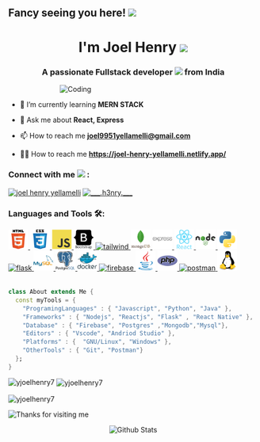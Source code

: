  ## Fancy seeing you here! <img src="https://emojis.slackmojis.com/emojis/images/1588315024/8823/hyperkitty.gif?1588315024" width="30" />
 <h1 align="center">I'm Joel Henry <img src="https://emojis.slackmojis.com/emojis/images/1531849430/4246/blob-sunglasses.gif?1531849430" width="30"/>   </h1> 
<h3 align="center">A passionate Fullstack developer <img src="https://media.giphy.com/media/WUlplcMpOCEmTGBtBW/giphy.gif" width="30">   from India</h3>

<img align="right" alt="Coding" width="400"
src="https://media3.giphy.com/media/qgQUggAC3Pfv687qPC/giphy.gif?cid=790b7611589ec9db9577882872f46c37b40c77ac2f7c19d8&rid=giphy.gif">

<p align="left"> <a href="https://twitter.com/" target="blank"><img src="https://img.shields.io/twitter/follow/?logo=twitter&style=for-the-badge" alt="" /></a> </p>

- 🌱 I’m currently learning **MERN STACK**

- 💬 Ask me about **React, Express**

- 📫 How to reach me **joel9951yellamelli@gmail.com**
  
- 👨‍💻 How to reach me **https://joel-henry-yellamelli.netlify.app/**

<h3 align="left">Connect with me <img src="https://emojis.slackmojis.com/emojis/images/1621024394/39092/cat-roll.gif?1621024394" width="28" /> :</h3>
<p align="left">
<a href="https://linkedin.com/in/joel henry yellamelli" target="blank"><img align="center" src="https://raw.githubusercontent.com/rahuldkjain/github-profile-readme-generator/master/src/images/icons/Social/linked-in-alt.svg" alt="joel henry yellamelli" height="30" width="40" /></a>
<a href="https://instagram.com/___.h3nry.___" target="blank"><img align="center" src="https://raw.githubusercontent.com/rahuldkjain/github-profile-readme-generator/master/src/images/icons/Social/instagram.svg" alt="___.h3nry.___" height="30" width="40" /></a>
</p>

<h3 align="left"> Languages and Tools 🛠️: </h3>
<p align="left"> 
  <a href="https://www.w3.org/html/" target="_blank" rel="noreferrer"> <img src="https://raw.githubusercontent.com/devicons/devicon/master/icons/html5/html5-original-wordmark.svg" alt="html5" width="40" height="40"/> </a> 
 <a href="https://www.w3schools.com/css/" target="_blank" rel="noreferrer"> <img src="https://raw.githubusercontent.com/devicons/devicon/master/icons/css3/css3-original-wordmark.svg" alt="css3" width="40" height="40"/> </a> 
 <a href="https://developer.mozilla.org/en-US/docs/Web/JavaScript" target="_blank" rel="noreferrer"> <img src="https://raw.githubusercontent.com/devicons/devicon/master/icons/javascript/javascript-original.svg" alt="javascript" width="40" height="40"/> </a>
<a href="https://getbootstrap.com" target="_blank" rel="noreferrer"> <img src="https://raw.githubusercontent.com/devicons/devicon/master/icons/bootstrap/bootstrap-plain-wordmark.svg" alt="bootstrap" width="40" height="40"/> </a>
 <a href="https://tailwindcss.com/" target="_blank" rel="noreferrer"> <img src="https://www.vectorlogo.zone/logos/tailwindcss/tailwindcss-icon.svg" alt="tailwind" width="40" height="40"/> </a>
<a href="https://www.mongodb.com/" target="_blank" rel="noreferrer"> <img src="https://raw.githubusercontent.com/devicons/devicon/master/icons/mongodb/mongodb-original-wordmark.svg" alt="mongodb" width="40" height="40"/> </a>
 <a href="https://expressjs.com" target="_blank" rel="noreferrer"> <img src="https://raw.githubusercontent.com/devicons/devicon/master/icons/express/express-original-wordmark.svg" alt="express" width="40" height="40"/> </a>
 <a href="https://reactjs.org/" target="_blank" rel="noreferrer"> <img src="https://raw.githubusercontent.com/devicons/devicon/master/icons/react/react-original-wordmark.svg" alt="react" width="40" height="40"/> </a>
 <a href="https://nodejs.org" target="_blank" rel="noreferrer"> <img src="https://raw.githubusercontent.com/devicons/devicon/master/icons/nodejs/nodejs-original-wordmark.svg" alt="nodejs" width="40" height="40"/> </a>
 <a href="https://www.python.org" target="_blank" rel="noreferrer"> <img src="https://raw.githubusercontent.com/devicons/devicon/master/icons/python/python-original.svg" alt="python" width="40" height="40"/> </a> 
<a href="https://flask.palletsprojects.com/" target="_blank" rel="noreferrer"> <img src="https://www.vectorlogo.zone/logos/pocoo_flask/pocoo_flask-icon.svg" alt="flask" width="40" height="40"/> </a>
 <a href="https://www.mysql.com/" target="_blank" rel="noreferrer"> <img src="https://raw.githubusercontent.com/devicons/devicon/master/icons/mysql/mysql-original-wordmark.svg" alt="mysql" width="40" height="40"/> </a>
 <a href="https://www.postgresql.org" target="_blank" rel="noreferrer"> <img src="https://raw.githubusercontent.com/devicons/devicon/master/icons/postgresql/postgresql-original-wordmark.svg" alt="postgresql" width="40" height="40"/> </a>
 <a href="https://www.docker.com/" target="_blank" rel="noreferrer"> <img src="https://raw.githubusercontent.com/devicons/devicon/master/icons/docker/docker-original-wordmark.svg" alt="docker" width="40" height="40"/> </a> <a href="https://flask.palletsprojects.com/" target="_blank" rel="noreferrer">
 <a href="https://firebase.google.com/" target="_blank" rel="noreferrer"> <img src="https://www.vectorlogo.zone/logos/firebase/firebase-icon.svg" alt="firebase" width="40" height="40"/> </a> <a href="https://www.java.com" target="_blank" rel="noreferrer"> <img src="https://raw.githubusercontent.com/devicons/devicon/master/icons/java/java-original.svg" alt="java" width="40" height="40"/> </a>    <a href="https://www.php.net" target="_blank" rel="noreferrer"> <img src="https://raw.githubusercontent.com/devicons/devicon/master/icons/php/php-original.svg" alt="php" width="40" height="40"/> </a> <a href="https://postman.com" target="_blank" rel="noreferrer"> <img src="https://www.vectorlogo.zone/logos/getpostman/getpostman-icon.svg" alt="postman" width="40" height="40"/> </a> 
<a href="https://www.linux.org/" target="_blank" rel="noreferrer"> <img src="https://raw.githubusercontent.com/devicons/devicon/master/icons/linux/linux-original.svg" alt="linux" width="40" height="40"/> </a>
</p>

```dart

class About extends Me { 
  const myTools = {  
    "ProgramingLanguages" : { "Javascript", "Python", "Java" },
    "Frameworks" : { "Nodejs", "Reactjs", "Flask" , "React Native" },
    "Database" : { "Firebase", "Postgres" ,"Mongodb","Mysql"},
    "Editors" : { "Vscode", "Andriod Studio" },
    "Platforms" : {  "GNU/Linux", "Windows" },
    "OtherTools" : { "Git", "Postman"}
  };
}
```


<p><img align="left" src="https://github-readme-stats.vercel.app/api/top-langs?username=yjoelhenry7&show_icons=true&locale=en&layout=compact&theme=radical" alt="yjoelhenry7" /></p>

<p>&nbsp;<img align="center" src="https://github-readme-stats.vercel.app/api?username=yjoelhenry7&show_icons=true&locale=en&theme=radical" alt="yjoelhenry7" /></p>

<p><img align="center" src="https://github-readme-streak-stats.herokuapp.com/?user=yjoelhenry7&theme=radical" alt="yjoelhenry7" /></p>


<img height="120" alt="Thanks for visiting me" width="100%" src="https://raw.githubusercontent.com/BrunnerLivio/brunnerlivio/master/images/marquee.svg" />

<p align="center">
        <img src="https://raw.githubusercontent.com/mayhemantt/mayhemantt/Update/svg/Bottom.svg" alt="Github Stats" />
</p>
